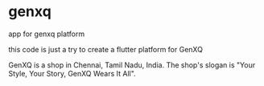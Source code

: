 # genxq

app for genxq platform

this code is just a try to create a flutter platform for GenXQ

GenXQ is a shop in Chennai, Tamil Nadu, India. The shop's slogan is "Your Style, Your Story, GenXQ Wears It All".